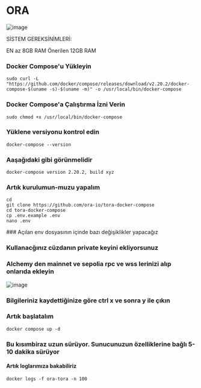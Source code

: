 # ORA
![image](https://github.com/user-attachments/assets/fd448aaf-8731-4e25-ae87-b3e6fad81d54)

SİSTEM GEREKSİNİMLERİ:

EN az 8GB RAM
Önerilen 12GB RAM



### Docker Compose'u Yükleyin
```
sudo curl -L "https://github.com/docker/compose/releases/download/v2.20.2/docker-compose-$(uname -s)-$(uname -m)" -o /usr/local/bin/docker-compose
```
### Docker Compose'a Çalıştırma İzni Verin
```
sudo chmod +x /usr/local/bin/docker-compose
```
### Yüklene versiyonu kontrol edin
```
docker-compose --version
``` 
### Aaşağıdaki gibi görünmelidir
```
docker-compose version 2.20.2, build xyz
```
### Artık kurulumun-muzu yapalım
```
cd
git clone https://github.com/ora-io/tora-docker-compose
cd tora-docker-compose
cp .env.example .env
nano .env
```
### Açılan env dosyasının içinde bazı değişiklikler yapacağız
### Kullanacğınız cüzdanın private keyini ekliyorsunuz
### Alchemy den mainnet ve sepolia rpc ve wss lerinizi alıp onlarıda ekleyin

![image](https://github.com/user-attachments/assets/b6841021-c169-4bcf-8703-240a985208d4)

### Bilgileriniz kaydettiğinize göre ctrl x ve sonra y ile çıkın
### Artık başlatalım
```
docker compose up -d
```
### Bu kısımbiraz uzun sürüyor. Sunucunuzun özelliklerine bağlı 5-10 dakika sürüyor

#### Artık loglarımıza bakabiliriz
```
docker logs -f ora-tora -n 100
```


